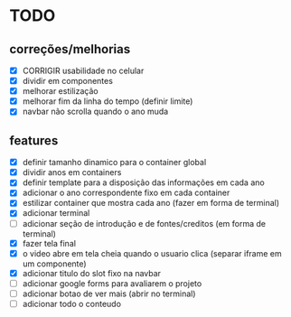 # TODO

## correções/melhorias
- [x] CORRIGIR usabilidade no celular 
- [x] dividir em componentes
- [x] melhorar estilização
- [x] melhorar fim da linha do tempo (definir limite)
- [x] navbar não scrolla quando o ano muda

## features
- [x] definir tamanho dinamico para o container global
- [x] dividir anos em containers
- [x] definir template para a disposição das informações em cada ano
- [x] adicionar o ano correspondente fixo em cada container
- [x] estilizar container que mostra cada ano (fazer em forma de terminal)
- [x] adicionar terminal 
- [ ] adicionar seção de introdução e de fontes/creditos (em forma de terminal)
- [x] fazer tela final
- [x] o video abre em tela cheia quando o usuario clica (separar iframe em um componente)
- [x] adicionar titulo do slot fixo na navbar
- [ ] adicionar google forms para avaliarem o projeto
- [ ] adicionar botao de ver mais (abrir no terminal)
- [ ] adicionar todo o conteudo
